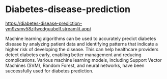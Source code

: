 # Diabetes-disease-prediction
https://diabetes-disease-prediction-ym9zsmv58zjfwcdguubelf.streamlit.app/

Machine learning algorithms can be used to accurately predict diabetes disease by analyzing patient data and identifying patterns that indicate a higher risk of developing the disease. This can help healthcare providers detect diabetes early, enabling better management and reducing complications. Various machine learning models, including Support Vector Machines (SVM), Random Forest, and neural networks, have been successfully used for diabetes prediction. 